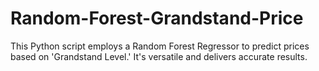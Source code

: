 # Random-Forest-Grandstand-Price
 This Python script employs a Random Forest Regressor to predict prices based on 'Grandstand Level.' It's versatile and delivers accurate results.
